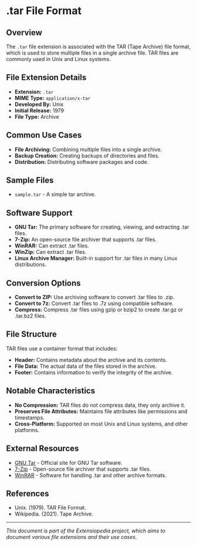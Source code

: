 # .tar File Format

## Overview

The `.tar` file extension is associated with the TAR (Tape Archive) file format, which is used to store multiple files in a single archive file. TAR files are commonly used in Unix and Linux systems.

## File Extension Details

- **Extension:** `.tar`
- **MIME Type:** `application/x-tar`
- **Developed By:** Unix
- **Initial Release:** 1979
- **File Type:** Archive

## Common Use Cases

- **File Archiving:** Combining multiple files into a single archive.
- **Backup Creation:** Creating backups of directories and files.
- **Distribution:** Distributing software packages and code.

## Sample Files

- `sample.tar` - A simple tar archive.

## Software Support

- **GNU Tar:** The primary software for creating, viewing, and extracting .tar files.
- **7-Zip:** An open-source file archiver that supports .tar files.
- **WinRAR:** Can extract .tar files.
- **WinZip:** Can extract .tar files.
- **Linux Archive Manager:** Built-in support for .tar files in many Linux distributions.

## Conversion Options

- **Convert to ZIP:** Use archiving software to convert .tar files to .zip.
- **Convert to 7z:** Convert .tar files to .7z using compatible software.
- **Compress:** Compress .tar files using gzip or bzip2 to create .tar.gz or .tar.bz2 files.

## File Structure

TAR files use a container format that includes:
- **Header:** Contains metadata about the archive and its contents.
- **File Data:** The actual data of the files stored in the archive.
- **Footer:** Contains information to verify the integrity of the archive.

## Notable Characteristics

- **No Compression:** TAR files do not compress data, they only archive it.
- **Preserves File Attributes:** Maintains file attributes like permissions and timestamps.
- **Cross-Platform:** Supported on most Unix and Linux systems, and other platforms.

## External Resources

- [GNU Tar](https://www.gnu.org/software/tar/) - Official site for GNU Tar software.
- [7-Zip](https://www.7-zip.org/) - Open-source file archiver that supports .tar files.
- [WinRAR](https://www.rarlab.com/) - Software for handling .tar and other archive formats.

## References

- Unix. (1979). TAR File Format.
- Wikipedia. (2021). Tape Archive.

---

*This document is part of the Extensiopedia project, which aims to document various file extensions and their use cases.*
